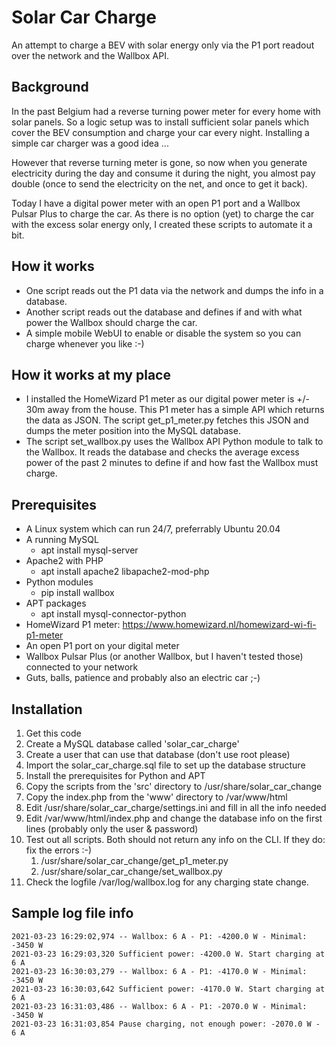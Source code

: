 # Solar Car Charge
An attempt to charge a BEV with solar energy only via the P1 port readout over the network and the Wallbox API.

## Background
In the past Belgium had a reverse turning power meter for every home with solar panels.
So a logic setup was to install sufficient solar panels which cover the BEV consumption and charge your car every night.
Installing a simple car charger was a good idea ...

However that reverse turning meter is gone, so now when you generate electricity during the day and consume it during the night, you almost pay double (once to send the electricity on the net, and once to get it back).

Today I have a digital power meter with an open P1 port and a Wallbox Pulsar Plus to charge the car.
As there is no option (yet) to charge the car with the excess solar energy only, I created these scripts to automate it a bit.

## How it works
* One script reads out the P1 data via the network and dumps the info in a database.
* Another script reads out the database and defines if and with what power the Wallbox should charge the car.
* A simple mobile WebUI to enable or disable the system so you can charge whenever you like :-)

## How it works at my place
* I installed the HomeWizard P1 meter as our digital power meter is +/- 30m away from the house. This P1 meter has a simple API which returns the data as JSON. The script get_p1_meter.py fetches this JSON and dumps the meter position into the MySQL database.
* The script set_wallbox.py uses the Wallbox API Python module to talk to the Wallbox. It reads the database and checks the average excess power of the past 2 minutes to define if and how fast the Wallbox must charge.

## Prerequisites
* A Linux system which can run 24/7, preferrably Ubuntu 20.04
* A running MySQL
  * apt install mysql-server
* Apache2 with PHP
  * apt install apache2 libapache2-mod-php
* Python modules
  * pip install wallbox
* APT packages
  * apt install mysql-connector-python
* HomeWizard P1 meter: https://www.homewizard.nl/homewizard-wi-fi-p1-meter
* An open P1 port on your digital meter
* Wallbox Pulsar Plus (or another Wallbox, but I haven't tested those) connected to your network
* Guts, balls, patience and probably also an electric car ;-)

## Installation
1. Get this code
1. Create a MySQL database called 'solar_car_charge'
1. Create a user that can use that database (don't use root please)
1. Import the solar_car_charge.sql file to set up the database structure
1. Install the prerequisites for Python and APT
1. Copy the scripts from the 'src' directory to /usr/share/solar_car_change
1. Copy the index.php from the 'www' directory to /var/www/html
1. Edit /usr/share/solar_car_charge/settings.ini and fill in all the info needed
1. Edit /var/www/html/index.php and change the database info on the first lines (probably only the user & password)
1. Test out all scripts. Both should not return any info on the CLI. If they do: fix the errors :-)
   1. /usr/share/solar_car_change/get_p1_meter.py
   1. /usr/share/solar_car_change/set_wallbox.py 
1. Check the logfile /var/log/wallbox.log for any charging state change.

## Sample log file info
```
2021-03-23 16:29:02,974 -- Wallbox: 6 A - P1: -4200.0 W - Minimal: -3450 W
2021-03-23 16:29:03,320 Sufficient power: -4200.0 W. Start charging at 6 A
2021-03-23 16:30:03,279 -- Wallbox: 6 A - P1: -4170.0 W - Minimal: -3450 W
2021-03-23 16:30:03,642 Sufficient power: -4170.0 W. Start charging at 6 A
2021-03-23 16:31:03,486 -- Wallbox: 6 A - P1: -2070.0 W - Minimal: -3450 W
2021-03-23 16:31:03,854 Pause charging, not enough power: -2070.0 W - 6 A
```
